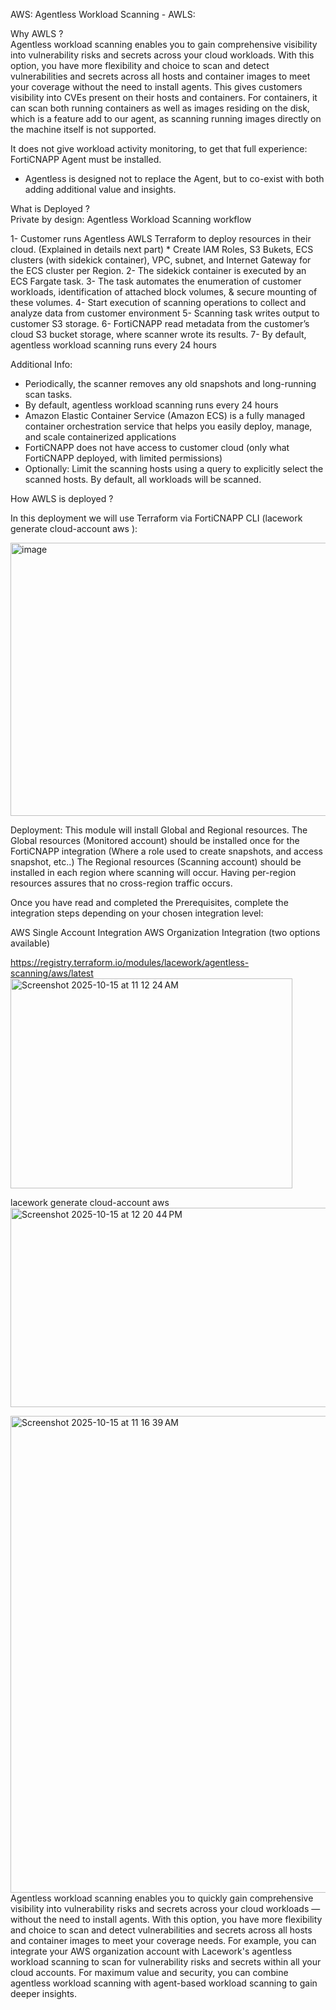 AWS: Agentless Workload Scanning - AWLS:

Why AWLS ?  
Agentless workload scanning enables you to gain comprehensive visibility into vulnerability risks and secrets across your cloud workloads.
With this option, you have more flexibility and choice to scan and detect vulnerabilities and secrets across all hosts and container images to meet your coverage  without the need to install agents.
This gives customers visibility into CVEs present on their hosts and containers. For containers, it can scan both running containers as well as images residing on the disk,  which is a feature add to our agent, as scanning running images directly on the machine itself is not supported. 

It does not give workload activity monitoring, to get that full experience: FortiCNAPP Agent must be installed.
- Agentless is designed not to replace the Agent, but to co-exist with both adding additional value and insights. 

What is Deployed ?  
Private by design: Agentless Workload Scanning workflow

1- Customer runs Agentless AWLS Terraform to deploy resources in their cloud. (Explained in details next part)
    * Create IAM Roles, S3 Bukets, ECS clusters (with sidekick container), VPC, subnet, and Internet Gateway for the ECS cluster per Region.
2- The sidekick container is executed by an ECS Fargate task.
3- The task automates the enumeration of customer workloads, identification of attached block volumes, & secure mounting of these volumes.
4- Start execution of scanning operations to collect and analyze data from customer environment
5- Scanning task writes output to customer S3 storage.
6- FortiCNAPP read metadata from the customer’s cloud S3 bucket storage, where scanner wrote its results.
7- By default, agentless workload scanning runs every 24 hours

Additional Info:
* Periodically, the scanner removes any old snapshots and long-running scan tasks.
* By default, agentless workload scanning runs every 24 hours
* Amazon Elastic Container Service (Amazon ECS) is a fully managed container orchestration service that helps you easily deploy, manage, and scale containerized applications
* FortiCNAPP does not have access to customer cloud (only what FortiCNAPP deployed, with limited permissions)
* Optionally: Limit the scanning hosts using a query to explicitly select the scanned hosts. By default, all workloads will be scanned.

How AWLS is deployed ?

In this deployment we will use Terraform via FortiCNAPP CLI (lacework generate cloud-account aws ):  

<img width="895" height="437" alt="image" src="https://github.com/user-attachments/assets/181a3eae-b835-47c8-a7c7-5cb9abb1e45d" />




Deployment:
This module will install Global and Regional resources. 
The Global resources (Monitored account) should be installed once for the FortiCNAPP integration (Where a role used to create snapshots, and access snapshot, etc..)
The Regional resources (Scanning account) should be installed in each region where scanning will occur. Having per-region resources assures that no cross-region traffic occurs.


Once you have read and completed the Prerequisites, complete the integration steps depending on your chosen integration level:

AWS Single Account Integration
AWS Organization Integration (two options available)




https://registry.terraform.io/modules/lacework/agentless-scanning/aws/latest
<img width="451" height="336" alt="Screenshot 2025-10-15 at 11 12 24 AM" src="https://github.com/user-attachments/assets/95dbc81c-8c8e-48e2-9bd7-f38e53f85a76" />





lacework generate cloud-account aws  
<img width="654" height="319" alt="Screenshot 2025-10-15 at 12 20 44 PM" src="https://github.com/user-attachments/assets/b8b6638d-1317-439b-863a-4f02a8d6928f" />






<img width="753" height="763" alt="Screenshot 2025-10-15 at 11 16 39 AM" src="https://github.com/user-attachments/assets/2e7ed061-1e2c-4dbd-b414-e335992ab14e" />Agentless workload scanning enables you to quickly gain comprehensive visibility into vulnerability risks and secrets across your cloud workloads — without the need to install agents. With this option, you have more flexibility and choice to scan and detect vulnerabilities and secrets across all hosts and container images to meet your coverage needs. For example, you can integrate your AWS organization account with Lacework's agentless workload scanning to scan for vulnerability risks and secrets within all your cloud accounts. For maximum value and security, you can combine agentless workload scanning with agent-based workload scanning to gain deeper insights.

